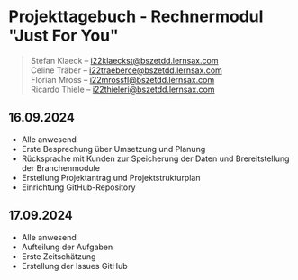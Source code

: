 # Projekttagebuch - Rechnermodul "Just For You"

> Stefan Klaeck – i22klaeckst@bszetdd.lernsax.com <br>
> Celine Träber – i22traeberce@bszetdd.lernsax.com <br>
> Florian Mross – i22mrossfl@bszetdd.lernsax.com <br>
> Ricardo Thiele – i22thieleri@bszetdd.lernsax.com

## 16.09.2024

- Alle anwesend
- Erste Besprechung über Umsetzung und Planung
- Rücksprache mit Kunden zur Speicherung der Daten und Brereitstellung der Branchenmodule
- Erstellung Projektantrag und Projektstrukturplan
- Einrichtung GitHub-Repository

## 17.09.2024

- Alle anwesend
- Aufteilung der Aufgaben
- Erste Zeitschätzung
- Erstellung der Issues GitHub  